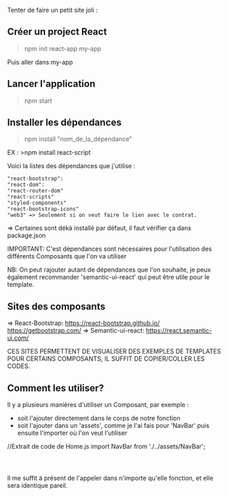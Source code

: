 Tenter de faire un petit site joli :

## Créer un project React 

>npm init react-app my-app

Puis aller dans my-app 

## Lancer l'application 

> npm start 

## Installer les dépendances 

> npm install "nom_de_la_dépendance" 

EX : >npm install react-script 

Voici la listes des dépendances que j'utilise : 

    "react-bootstrap":
    "react-dom": 
    "react-router-dom"
    "react-scripts"
    "styled-components"
    "react-bootstrap-icons"
    "web3" => Seulement si on veut faire le lien avec le contrat. 

=> Certaines sont dékà installé par défaut, il faut vérifier ça dans package.json 

IMPORTANT: C'est dépendances sont nécessaires pour l'utilisation des différents Composants que l'on va utiliser 

NB: On peut rajouter autant de dépendances que l'on souhaite, je peux également recommander 'semantic-ui-react' qui peut être utile pour le template. 

## Sites des composants 

=> React-Bootstrap: https://react-bootstrap.github.io/
                    https://getbootstrap.com/
=> Semantic-ui-react: https://react.semantic-ui.com/

CES SITES PERMETTENT DE VISUALISER DES EXEMPLES DE TEMPLATES POUR CERTAINS COMPOSANTS, IL SUFFIT DE COPIER/COLLER LES CODES. 

## Comment les utiliser? 

Il y a plusieurs manières d'utiliser un Composant, par exemple : 
  - soit l'ajouter directement dans le corps de notre fonction 
  - soit l'ajouter dans un 'assets', comme je l'ai fais pour 'NavBar' puis ensuite l'importer où l'on veut l'utiliser
  
  //Extrait de code de Home.js 
  import NavBar from './../assets/NavBar';
  <header>
     <NavBar/>
   </header>
  
  Il me suffit à présent de l'appeler dans n'importe qu'elle fonction, et elle sera identique pareil. 
